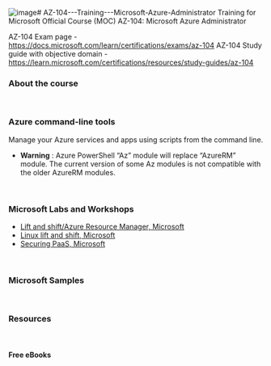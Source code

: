 ![image](https://github.com/rramoscabral/AZ-104---Training---Microsoft-Azure-Administrator/assets/9170251/82ffa058-7d69-480e-8388-896f890ac68d)# AZ-104---Training---Microsoft-Azure-Administrator
Training for Microsoft Official Course (MOC) AZ-104: Microsoft Azure Administrator



AZ-104 Exam page - https://docs.microsoft.com/learn/certifications/exams/az-104
AZ-104 Study guide with objective domain - https://learn.microsoft.com/certifications/resources/study-guides/az-104





### About the course


<br>

### Azure command-line tools
Manage your Azure services and apps using scripts from the command line.
  * **Warning** : Azure PowerShell “Az” module will replace “AzureRM” module. The current version of some Az modules is not compatible with the older AzureRM modules.


<br>

### Microsoft Labs and Workshops
 * [Lift and shift/Azure Resource Manager, Microsoft](https://github.com/Microsoft/MCW-Lift-and-shift-Azure-Resource-Manager)
 * [Linux lift and shift, Microsoft](https://github.com/Microsoft/MCW-Linux-Lift-and-Shift)
 * [Securing PaaS, Microsoft](https://github.com/Microsoft/MCW-Securing-PaaS)
 
 
<br> 
 
### Microsoft Samples


<br>

### Resources


<br>

#### Free eBooks
